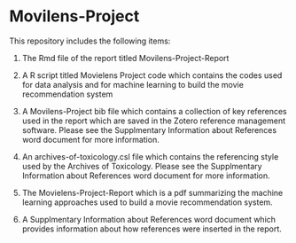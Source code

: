 # Movilens-Project
This repository includes the following items:


1.	The Rmd file of the report titled Movilens-Project-Report

2.	A R script titled Movielens Project code which contains the codes used for data analysis and for machine learning to build the movie recommendation system


3.	A Movilens-Project bib file which contains a collection of key references used in the report which are saved in the Zotero reference management software. Please see the 	Supplmentary Information about References word document for more information.
    
    
4.	An archives-of-toxicology.csl file which contains the referencing style used by the Archives of Toxicology. Please see the Supplmentary Information about References word 	document for more information.
    
	
5.	The Movielens-Project-Report which is a pdf summarizing the machine learning approaches used to build a movie recommendation system.


6.	A Supplmentary Information about References word document which provides information about how references were inserted in the report.
